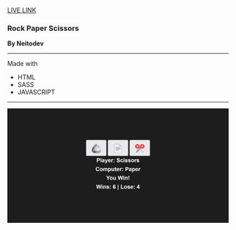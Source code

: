 [LIVE LINK](https://neitodesu.github.io/rock-paper-scissors/)

### Rock Paper Scissors

**By Neitodev**

---

Made with

- HTML
- SASS
- JAVASCRIPT

---

![Screenshot](./app/assets/design/Screenshot.png)
